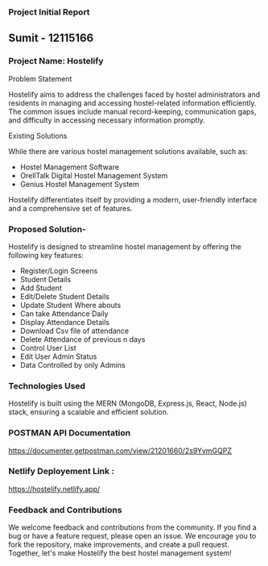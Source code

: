 ### Project Initial Report

## Sumit - 12115166

### Project Name: Hostelify

Problem Statement

Hostelify aims to address the challenges faced by hostel administrators and residents in managing 
and accessing hostel-related information efficiently. The common issues include manual record-keeping, communication gaps, and difficulty in accessing necessary information promptly.

Existing Solutions

While there are various hostel management solutions available, such as:
- Hostel Management Software
- OrellTalk Digital Hostel Management System
- Genius Hostel Management System

Hostelify differentiates itself by providing a modern, user-friendly interface and a comprehensive set of features.

### Proposed Solution-
Hostelify is designed to streamline hostel management by offering the following key features:

 - Register/Login Screens
 - Student Details
 - Add Student
 - Edit/Delete Student Details
 - Update Student Where abouts
 - Can take Attendance Daily
 - Display Attendance Details
 - Download Csv file of attendance
 - Delete Attendance of previous n days
 - Control User List
 - Edit User Admin Status
 - Data Controlled by only Admins


### Technologies Used
Hostelify is built using the MERN (MongoDB, Express.js, React, Node.js) stack, 
ensuring a scalable and efficient solution.


### POSTMAN API Documentation 
https://documenter.getpostman.com/view/21201660/2s9YymGQPZ

### Netlify Deployement Link :

https://hostelify.netlify.app/



### Feedback and Contributions
We welcome feedback and contributions from the community. If you find a bug or have a feature request, please open an issue. We encourage you to fork the repository, make improvements, and create a pull request. Together, let's make Hostelify the best hostel management system!
